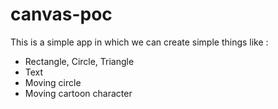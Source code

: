 # canvas-poc

This is a simple app in which we can create simple things like :
- Rectangle, Circle, Triangle
- Text
- Moving circle
- Moving cartoon character
